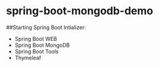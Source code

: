 # spring-boot-mongodb-demo

##Starting Spring Boot Intializer:
- Spring Boot WEB
- Spring Boot MongoDB
- Spring Boot Tools
- Thymeleaf